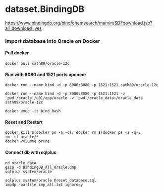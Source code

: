 # dataset.BindingDB

https://www.bindingdb.org/bind/chemsearch/marvin/SDFdownload.jsp?all_download=yes

### Import database into Oracle on Docker 

#### Pull docker 
```
docker pull sath89/oracle-12c
```

#### Run with 8080 and 1521 ports opened:
```
docker run --name bind -d -p 8080:8080 -p 1521:1521 sath89/oracle-12c

docker run --name bind -d -p 8080:8080 -p 1521:1521 -v `pwd`/oracle:/u01/app/oracle -v `pwd`/oracle_data:/oracle_data sath89/oracle-12c

docker exec -it bind bash 
```

#### Reset and Restart 
```
docker kill $(docker ps -a -q); docker rm $(docker ps -a -q); 
rm -rf oracle/*
docker volumne prune 
```  

#### Connect db with sqlplus  
```
cd oracle_data
gzip -d BindingDB_All_Oracle.dmp
sqlplus system/oracle
```

```
sqlplus system/oracle @reset_database.sql
impdp -parfile imp_all.txt ignore=y
```
